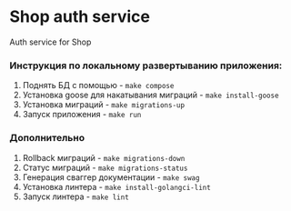 # Shop auth service

Auth service for Shop

### Инструкция по локальному развертыванию приложения:
1. Поднять БД с помощью - `make compose`
2. Установка goose для накатывания миграций - `make install-goose` 
3. Установка миграций - `make migrations-up`
4. Запуск приложения - `make run`

### Дополнительно
1. Rollback миграций - `make migrations-down`
2. Статус миграций - `make migrations-status`
3. Генерация сваггер документации - `make swag`
4. Установка линтера - `make install-golangci-lint`
5. Запуск линтера - `make lint` 